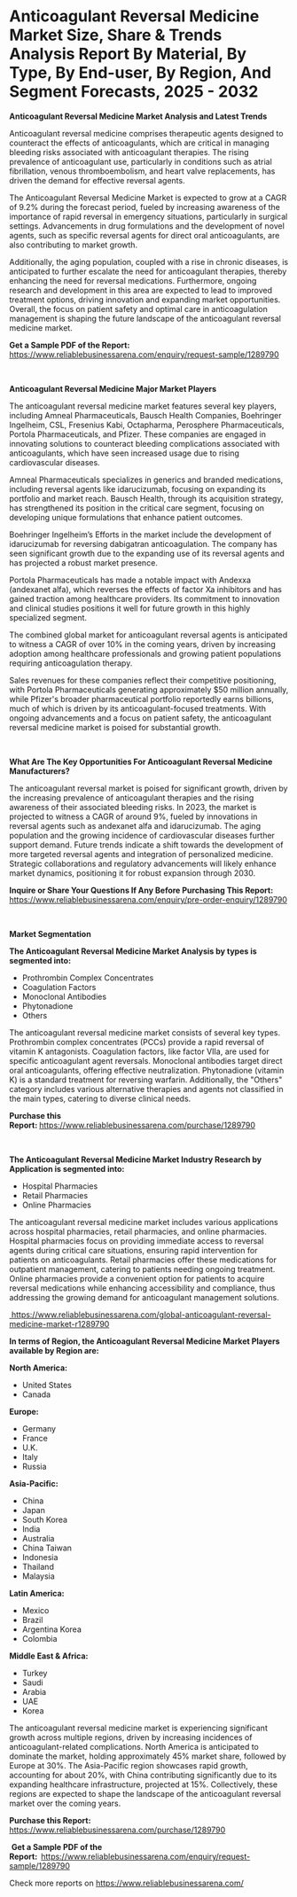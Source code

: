 <p><h1>Anticoagulant Reversal Medicine Market Size, Share & Trends Analysis Report By Material, By Type, By End-user, By Region, And Segment Forecasts, 2025 - 2032</h1></p><p><strong>Anticoagulant Reversal Medicine Market Analysis and Latest Trends</strong></p>
<p><p>Anticoagulant reversal medicine comprises therapeutic agents designed to counteract the effects of anticoagulants, which are critical in managing bleeding risks associated with anticoagulant therapies. The rising prevalence of anticoagulant use, particularly in conditions such as atrial fibrillation, venous thromboembolism, and heart valve replacements, has driven the demand for effective reversal agents. </p><p>The Anticoagulant Reversal Medicine Market is expected to grow at a CAGR of 9.2% during the forecast period, fueled by increasing awareness of the importance of rapid reversal in emergency situations, particularly in surgical settings. Advancements in drug formulations and the development of novel agents, such as specific reversal agents for direct oral anticoagulants, are also contributing to market growth. </p><p>Additionally, the aging population, coupled with a rise in chronic diseases, is anticipated to further escalate the need for anticoagulant therapies, thereby enhancing the need for reversal medications. Furthermore, ongoing research and development in this area are expected to lead to improved treatment options, driving innovation and expanding market opportunities. Overall, the focus on patient safety and optimal care in anticoagulation management is shaping the future landscape of the anticoagulant reversal medicine market.</p></p>
<p><strong>Get a Sample PDF of the Report:&nbsp;</strong> <a href="https://www.reliablebusinessarena.com/enquiry/request-sample/1289790?utm_campaign=3017&utm_medium=2&utm_source=Github&utm_content=ia&utm_term=29032025&utm_id=anticoagulant-reversal-medicine">https://www.reliablebusinessarena.com/enquiry/request-sample/1289790</a></p>
<p>&nbsp;</p>
<p><strong>Anticoagulant Reversal Medicine Major Market Players</strong></p>
<p><p>The anticoagulant reversal medicine market features several key players, including Amneal Pharmaceuticals, Bausch Health Companies, Boehringer Ingelheim, CSL, Fresenius Kabi, Octapharma, Perosphere Pharmaceuticals, Portola Pharmaceuticals, and Pfizer. These companies are engaged in innovating solutions to counteract bleeding complications associated with anticoagulants, which have seen increased usage due to rising cardiovascular diseases.</p><p>Amneal Pharmaceuticals specializes in generics and branded medications, including reversal agents like idarucizumab, focusing on expanding its portfolio and market reach. Bausch Health, through its acquisition strategy, has strengthened its position in the critical care segment, focusing on developing unique formulations that enhance patient outcomes.</p><p>Boehringer Ingelheim’s Efforts in the market include the development of idarucizumab for reversing dabigatran anticoagulation. The company has seen significant growth due to the expanding use of its reversal agents and has projected a robust market presence.</p><p>Portola Pharmaceuticals has made a notable impact with Andexxa (andexanet alfa), which reverses the effects of factor Xa inhibitors and has gained traction among healthcare providers. Its commitment to innovation and clinical studies positions it well for future growth in this highly specialized segment.</p><p>The combined global market for anticoagulant reversal agents is anticipated to witness a CAGR of over 10% in the coming years, driven by increasing adoption among healthcare professionals and growing patient populations requiring anticoagulation therapy.</p><p>Sales revenues for these companies reflect their competitive positioning, with Portola Pharmaceuticals generating approximately $50 million annually, while Pfizer's broader pharmaceutical portfolio reportedly earns billions, much of which is driven by its anticoagulant-focused treatments. With ongoing advancements and a focus on patient safety, the anticoagulant reversal medicine market is poised for substantial growth.</p></p>
<p>&nbsp;</p>
<p><strong>What Are The Key Opportunities For Anticoagulant Reversal Medicine Manufacturers?</strong></p>
<p><p>The anticoagulant reversal market is poised for significant growth, driven by the increasing prevalence of anticoagulant therapies and the rising awareness of their associated bleeding risks. In 2023, the market is projected to witness a CAGR of around 9%, fueled by innovations in reversal agents such as andexanet alfa and idarucizumab. The aging population and the growing incidence of cardiovascular diseases further support demand. Future trends indicate a shift towards the development of more targeted reversal agents and integration of personalized medicine. Strategic collaborations and regulatory advancements will likely enhance market dynamics, positioning it for robust expansion through 2030.</p></p>
<p><strong>Inquire or Share Your Questions If Any Before Purchasing This Report:</strong> <a href="https://www.reliablebusinessarena.com/enquiry/pre-order-enquiry/1289790?utm_campaign=3017&utm_medium=2&utm_source=Github&utm_content=ia&utm_term=29032025&utm_id=anticoagulant-reversal-medicine">https://www.reliablebusinessarena.com/enquiry/pre-order-enquiry/1289790</a></p>
<p>&nbsp;</p>
<p><strong>Market Segmentation</strong></p>
<p><strong>The Anticoagulant Reversal Medicine Market Analysis by types is segmented into:</strong></p>
<p><ul><li>Prothrombin Complex Concentrates</li><li>Coagulation Factors</li><li>Monoclonal Antibodies</li><li>Phytonadione</li><li>Others</li></ul></p>
<p><p>The anticoagulant reversal medicine market consists of several key types. Prothrombin complex concentrates (PCCs) provide a rapid reversal of vitamin K antagonists. Coagulation factors, like factor VIIa, are used for specific anticoagulant agent reversals. Monoclonal antibodies target direct oral anticoagulants, offering effective neutralization. Phytonadione (vitamin K) is a standard treatment for reversing warfarin. Additionally, the "Others" category includes various alternative therapies and agents not classified in the main types, catering to diverse clinical needs.</p></p>
<p><strong>Purchase this Report:&nbsp;</strong><a href="https://www.reliablebusinessarena.com/purchase/1289790?utm_campaign=3017&utm_medium=2&utm_source=Github&utm_content=ia&utm_term=29032025&utm_id=anticoagulant-reversal-medicine">https://www.reliablebusinessarena.com/purchase/1289790</a></p>
<p>&nbsp;</p>
<p><strong>The Anticoagulant Reversal Medicine Market Industry Research by Application is segmented into:</strong></p>
<p><ul><li>Hospital Pharmacies</li><li>Retail Pharmacies</li><li>Online Pharmacies</li></ul></p>
<p><p>The anticoagulant reversal medicine market includes various applications across hospital pharmacies, retail pharmacies, and online pharmacies. Hospital pharmacies focus on providing immediate access to reversal agents during critical care situations, ensuring rapid intervention for patients on anticoagulants. Retail pharmacies offer these medications for outpatient management, catering to patients needing ongoing treatment. Online pharmacies provide a convenient option for patients to acquire reversal medications while enhancing accessibility and compliance, thus addressing the growing demand for anticoagulant management solutions.</p></p>
<p><a href="https://www.reliablebusinessarena.com/global-anticoagulant-reversal-medicine-market-r1289790?utm_campaign=3017&utm_medium=2&utm_source=Github&utm_content=ia&utm_term=29032025&utm_id=anticoagulant-reversal-medicine">&nbsp;https://www.reliablebusinessarena.com/global-anticoagulant-reversal-medicine-market-r1289790</a></p>
<p><strong>In terms of Region, the Anticoagulant Reversal Medicine Market Players available by Region are:</strong></p>
<p>
    <p> <strong> North America: </strong>
        <ul>
            <li>United States</li>
            <li>Canada</li>
        </ul>
        </p> 
    <p> <strong> Europe: </strong>
        <ul>
            <li>Germany</li>
            <li>France</li>
            <li>U.K.</li>
            <li>Italy</li>
            <li>Russia</li>
        </ul>
        </p> 
    <p> <strong> Asia-Pacific: </strong>
        <ul>
            <li>China</li>
            <li>Japan</li>
            <li>South Korea</li>
            <li>India</li>
            <li>Australia</li>
            <li>China Taiwan</li>
            <li>Indonesia</li>
            <li>Thailand</li>
            <li>Malaysia</li>
        </ul>
        </p> 
    <p> <strong> Latin America: </strong>
        <ul>
            <li>Mexico</li>
            <li>Brazil</li>
            <li>Argentina Korea</li>
            <li>Colombia</li>
        </ul>
        </p> 
    <p> <strong> Middle East & Africa: </strong>
        <ul>
            <li>Turkey</li>
            <li>Saudi</li>
            <li>Arabia</li>
            <li>UAE</li>
            <li>Korea</li>
        </ul>
    </p>
    </p>
<p><p>The anticoagulant reversal medicine market is experiencing significant growth across multiple regions, driven by increasing incidences of anticoagulant-related complications. North America is anticipated to dominate the market, holding approximately 45% market share, followed by Europe at 30%. The Asia-Pacific region showcases rapid growth, accounting for about 20%, with China contributing significantly due to its expanding healthcare infrastructure, projected at 15%. Collectively, these regions are expected to shape the landscape of the anticoagulant reversal market over the coming years.</p></p>
<p><strong>Purchase this Report: </strong><a href="https://www.reliablebusinessarena.com/purchase/1289790?utm_campaign=3017&utm_medium=2&utm_source=Github&utm_content=ia&utm_term=29032025&utm_id=anticoagulant-reversal-medicine">https://www.reliablebusinessarena.com/purchase/1289790</a></p>
<p>&nbsp;<strong>Get a Sample PDF of the Report:&nbsp;&nbsp;</strong><a href="https://www.reliablebusinessarena.com/enquiry/request-sample/1289790?utm_campaign=3017&utm_medium=2&utm_source=Github&utm_content=ia&utm_term=29032025&utm_id=anticoagulant-reversal-medicine">https://www.reliablebusinessarena.com/enquiry/request-sample/1289790</a></p>
<p><strong></strong></p>
<p>Check more reports on <a href="https://www.reliablebusinessarena.com/?utm_campaign=3017&utm_medium=2&utm_source=Github&utm_content=ia&utm_term=29032025&utm_id=anticoagulant-reversal-medicine">https://www.reliablebusinessarena.com/</a></p>